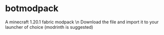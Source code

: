 # botmodpack

A minecraft 1.20.1 fabric modpack \n
Download the file and import it to your launcher of choice (modrinth is suggested)
